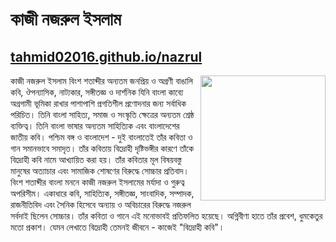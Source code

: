 # কাজী নজরুল ইসলাম
## [tahmid02016.github.io/nazrul](https://tahmid02016.github.io/nazrul)
<img src="https://tahmid02016.github.io/nazrul/img/Kazi_Nazrul_Islam.jpeg" align="right" width="200" height="200">
কাজী নজরুল ইসলাম বিংশ শতাব্দীর অন্যতম জনপ্রিয় ও অগ্রণী বাঙালি কবি, ঔপন্যাসিক, নাট্যকার, সঙ্গীতজ্ঞ ও দার্শনিক যিনি বাংলা কাব্যে অগ্রগামী ভূমিকা রাখার পাশাপাশি প্রগতিশীল প্রণোদনার জন্য সর্বাধিক পরিচিত। তিনি বাংলা সাহিত্য, সমাজ ও সংস্কৃতি ক্ষেত্রের অন্যতম শ্রেষ্ঠ ব্যক্তিত্ব। তিনি বাংলা ভাষার অন্যতম সাহিত্যিক এবং বাংলাদেশের জাতীয় কবি। পশ্চিম বঙ্গ ও বাংলাদেশ - দুই বাংলাতেই তাঁর কবিতা ও গান সমানভাবে সমাদৃত। তাঁর কবিতায় বিদ্রোহী দৃষ্টিভঙ্গীর কারণে তাঁকে বিদ্রোহী কবি নামে আখ্যায়িত করা হয়। তাঁর কবিতার মূল বিষয়বস্তু মানুষের অত্যাচার এবং সামাজিক শোষণের বিরুদ্ধে সোচ্চার প্রতিবাদ। বিংশ শতাব্দীর বাংলা মননে কাজী নজরুল ইসলামের মর্যাদা ও গুরুত্ব অপরিসীম। একাধারে কবি, সাহিত্যিক, সঙ্গীতজ্ঞ, সাংবাদিক, সম্পাদক, রাজনীতিবিদ এবং সৈনিক হিসেবে অন্যায় ও অবিচারের বিরুদ্ধে নজরুল সর্বদাই ছিলেন সোচ্চার। তাঁর কবিতা ও গানে এই মনোভাবই প্রতিফলিত হয়েছে। অগ্নিবীণা হাতে তাঁর প্রবেশ, ধুমকেতুর মতো প্রকাশ। যেমন লেখাতে বিদ্রোহী তেমনই জীবনে - কাজেই "বিদ্রোহী কবি"।
